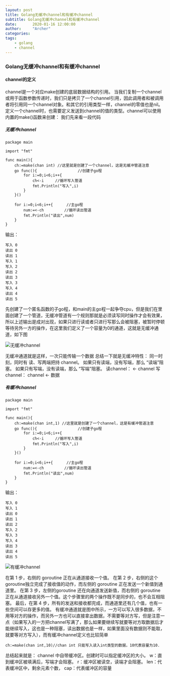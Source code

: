 ```yaml
---
layout: post
title: Golang无缓冲channel和有缓冲channel
subtitle: Golang无缓冲channel和有缓冲channel
date:       2020-01-16 12:00:00
author:     "Archer"
categories: 
tags:
    - golang
    - channel
---
```


### Golang无缓冲channel和有缓冲channel

#### channel的定义

channel是一个对应make创建的底层数据结构的引用。
当我们复制一个channel或用于函数参数传递时，我们只是拷贝了一个channel引用，因此调用者和被调用者将引用同一个channel对象。和其它的引用类型一样，channel的零值也是nil。
定义一个channel时，也需要定义发送到channel的值的类型。channel可以使用内置的make()函数来创建：
我们先来看一段代码

##### 无缓冲channel

```text
package main

import "fmt"

func main(){
    ch:=make(chan int) //这里就是创建了一个channel，这是无缓冲管道注意
    go func(){                  //创建子go程
        for i:=0;i<6;i++{
            ch<-i     //循环写入管道
            fmt.Println("写入",i)
        }
    }()

    for i:=0;i<6;i++{      //主go程
        num:=<-ch         //循环读出管道
        fmt.Println("读出",num)
    }
}

```

输出：

```text
写入 0
读出 0
读出 1
写入 1
写入 2
读出 2
读出 3
写入 3
写入 4
读出 4
读出 5

```

先创建了一个匿名函数的子go程，和main的主go程一起争夺cpu，但是我们在里面创建了一个管道，无缓冲管道有一个规则那就是必须读写同时操作才会有效果，所以上述输出是成对出现，如果只进行读或者只进行写那么会被阻塞，被暂时停顿等待另外一方的操作，在这里我们定义了一个容量为0的通道，这就是无缓冲通道，如下图

![无缓冲channel]()

无缓冲通道就是这样，一次只能传输一个数据
总结一下就是无缓冲特性：
同一时刻，同时有 读、写两端把持 channel。
如果只有读端，没有写端，那么 “读端”阻塞。
如果只有写端，没有读端，那么 “写端”阻塞。
读channel： <- channel
写channel： channel <- 数据

##### 有缓冲channel

```text
package main

import "fmt"

func main(){
    ch:=make(chan int,1) //这里就是创建了一个channel，这是有缓冲管道注意
    go func(){                  //创建子go程
        for i:=0;i<6;i++{
            ch<-i     //循环写入管道
            fmt.Println("写入",i)
        }
    }()

    for i:=0;i<6;i++{      //主go程
        num:=<-ch         //循环读出管道
        fmt.Println("读出",num)
    }
}

```

输出：

```text
写入 0
写入 1
读出 0
读出 1
读出 2
写入 2
写入 3
写入 4
读出 3
读出 4
读出 5

```

![有缓冲channel]()

在第 1 步，右侧的 goroutine 正在从通道接收一个值。
在第 2 步，右侧的这个 goroutine独立完成了接收值的动作，而左侧的 goroutine 正在发送一个新值到通道里。
在第 3 步，左侧的goroutine 还在向通道发送新值，而右侧的 goroutine 正在从通道接收另外一个值。这个步骤里的两个操作既不是同步的，也不会互相阻塞。
最后，在第 4 步，所有的发送和接收都完成，而通道里还有几个值，也有一些空间可以存更多的值。
有缓冲通道就是图中所示，一方可以写入很多数据，不用等对方的操作，而另外一方也可以直接拿出数据，不需要等对方写，但是注意一点（如果写入的一方把channel写满了，那么如果要继续写就要等对方取数据后才能继续写入，这也是一种阻塞，读出数据也是一样，如果里面没有数据则不能取，就要等对方写入），而有缓冲channel定义也比较简单

```text
ch:=make(chan int,10)//chan int 只能写入读入int类型的数据，10代表容量为10.
```

总结起来就是：
channel 中自带缓冲区。创建时可以指定缓冲区的大小。
w：直到缓冲区被填满后，写端才会阻塞。
r：缓冲区被读空，读端才会阻塞。
len：代表缓冲区中，剩余元素个数，
cap：代表缓冲区的容量
